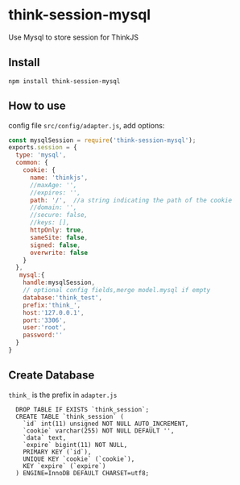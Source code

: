 # think-session-mysql
Use Mysql to store session for ThinkJS


## Install

```
npm install think-session-mysql
```

## How to use

config file `src/config/adapter.js`, add options:

```js
const mysqlSession = require('think-session-mysql');
exports.session = {
  type: 'mysql',
  common: {
    cookie: {
      name: 'thinkjs',
      //maxAge: '',
      //expires: '',
      path: '/',  //a string indicating the path of the cookie
      //domain: '',
      //secure: false,
      //keys: [],
      httpOnly: true,
      sameSite: false,
      signed: false,
      overwrite: false
    }
  },
   mysql:{
    handle:mysqlSession,
    // optional config fields,merge model.mysql if empty
    database:'think_test',
    prefix:'think_',
    host:'127.0.0.1',
    port:'3306',
    user:'root',
    password:''
  }
}
```

## Create Database
`think_` is the prefix in `adapter.js`
```
  DROP TABLE IF EXISTS `think_session`;
  CREATE TABLE `think_session` (
    `id` int(11) unsigned NOT NULL AUTO_INCREMENT,
    `cookie` varchar(255) NOT NULL DEFAULT '',
    `data` text,
    `expire` bigint(11) NOT NULL,
    PRIMARY KEY (`id`),
    UNIQUE KEY `cookie` (`cookie`),
    KEY `expire` (`expire`)
  ) ENGINE=InnoDB DEFAULT CHARSET=utf8;
```
